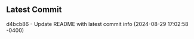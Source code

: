 
## Latest Commit
d4bcb86 - Update README with latest commit info (2024-08-29 17:02:58 -0400) <Yunxi-Zhou>
